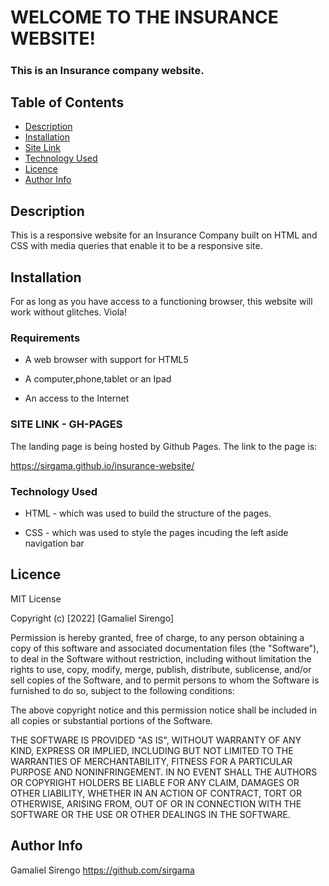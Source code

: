# WELCOME TO THE INSURANCE WEBSITE!

#####  
### This is an Insurance company website.

## Table of Contents

+ [Description](#description)
+ [Installation](#installation)
+ [Site Link](#sitelink)
+ [Technology Used](#technology-used)
+ [Licence](#licence)
+ [Author Info](#author-Info)

## Description
<p>This is a responsive website for an Insurance Company built on HTML and CSS with media queries that enable it to be a responsive site.</p>

## Installation
<p>For as long as you have access to a functioning browser, this website will work without glitches. Viola!

### Requirements

* A web browser with support for HTML5

* A computer,phone,tablet or an Ipad

* An access to the Internet

### SITE LINK - GH-PAGES
The landing page is being hosted by Github Pages. The link to the page is:

<a href="https://sirgama.github.io/insurance-website/">https://sirgama.github.io/insurance-website/</a>

### Technology Used
* HTML - which was used to build the structure of the pages.

* CSS - which was used to style the pages incuding the left aside navigation bar


## Licence

MIT License

Copyright (c) [2022] [Gamaliel Sirengo]

Permission is hereby granted, free of charge, to any person obtaining a copy
of this software and associated documentation files (the "Software"), to deal
in the Software without restriction, including without limitation the rights
to use, copy, modify, merge, publish, distribute, sublicense, and/or sell
copies of the Software, and to permit persons to whom the Software is
furnished to do so, subject to the following conditions:

The above copyright notice and this permission notice shall be included in all
copies or substantial portions of the Software.

THE SOFTWARE IS PROVIDED "AS IS", WITHOUT WARRANTY OF ANY KIND, EXPRESS OR
IMPLIED, INCLUDING BUT NOT LIMITED TO THE WARRANTIES OF MERCHANTABILITY,
FITNESS FOR A PARTICULAR PURPOSE AND NONINFRINGEMENT. IN NO EVENT SHALL THE
AUTHORS OR COPYRIGHT HOLDERS BE LIABLE FOR ANY CLAIM, DAMAGES OR OTHER
LIABILITY, WHETHER IN AN ACTION OF CONTRACT, TORT OR OTHERWISE, ARISING FROM,
OUT OF OR IN CONNECTION WITH THE SOFTWARE OR THE USE OR OTHER DEALINGS IN THE
SOFTWARE.


## Author Info

Gamaliel Sirengo 
https://github.com/sirgama